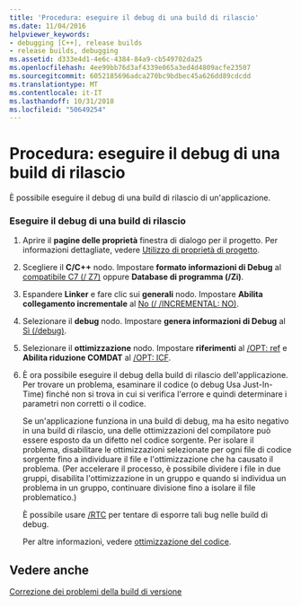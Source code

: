 ```yaml
---
title: 'Procedura: eseguire il debug di una build di rilascio'
ms.date: 11/04/2016
helpviewer_keywords:
- debugging [C++], release builds
- release builds, debugging
ms.assetid: d333e4d1-4e6c-4384-84a9-cb549702da25
ms.openlocfilehash: 4ee99bb76d3af4339e065a3ed4d4809acfe23507
ms.sourcegitcommit: 6052185696adca270bc9bdbec45a626dd89cdcdd
ms.translationtype: MT
ms.contentlocale: it-IT
ms.lasthandoff: 10/31/2018
ms.locfileid: "50649254"
---
```

# <a name="how-to-debug-a-release-build"></a>Procedura: eseguire il debug di una build di rilascio

È possibile eseguire il debug di una build di rilascio di un'applicazione.

### <a name="to-debug-a-release-build"></a>Eseguire il debug di una build di rilascio

1. Aprire il **pagine delle proprietà** finestra di dialogo per il progetto. Per informazioni dettagliate, vedere [Utilizzo di proprietà di progetto](../../ide/working-with-project-properties.md).

1. Scegliere il **C/C++** nodo. Impostare **formato informazioni di Debug** al [compatibile C7 (/ Z7)](../../build/reference/z7-zi-zi-debug-information-format.md) oppure **Database di programma (/Zi)**.

1. Espandere **Linker** e fare clic sui **generali** nodo. Impostare **Abilita collegamento incrementale** al [No (/ /INCREMENTAL: NO)](../../build/reference/incremental-link-incrementally.md).

1. Selezionare il **debug** nodo. Impostare **genera informazioni di Debug** al [Sì (/debug)](../../build/reference/debug-generate-debug-info.md).

1. Selezionare il **ottimizzazione** nodo. Impostare **riferimenti** al [/OPT: ref](../../build/reference/opt-optimizations.md) e **Abilita riduzione COMDAT** al [/OPT: ICF](../../build/reference/opt-optimizations.md).

1. È ora possibile eseguire il debug della build di rilascio dell'applicazione. Per trovare un problema, esaminare il codice (o debug Usa Just-In-Time) finché non si trova in cui si verifica l'errore e quindi determinare i parametri non corretti o il codice.

   Se un'applicazione funziona in una build di debug, ma ha esito negativo in una build di rilascio, una delle ottimizzazioni del compilatore può essere esposto da un difetto nel codice sorgente. Per isolare il problema, disabilitare le ottimizzazioni selezionate per ogni file di codice sorgente fino a individuare il file e l'ottimizzazione che ha causato il problema. (Per accelerare il processo, è possibile dividere i file in due gruppi, disabilita l'ottimizzazione in un gruppo e quando si individua un problema in un gruppo, continuare divisione fino a isolare il file problematico.)

   È possibile usare [/RTC](../../build/reference/rtc-run-time-error-checks.md) per tentare di esporre tali bug nelle build di debug.

   Per altre informazioni, vedere [ottimizzazione del codice](../../build/reference/optimizing-your-code.md).

## <a name="see-also"></a>Vedere anche

[Correzione dei problemi della build di versione](../../build/reference/fixing-release-build-problems.md)